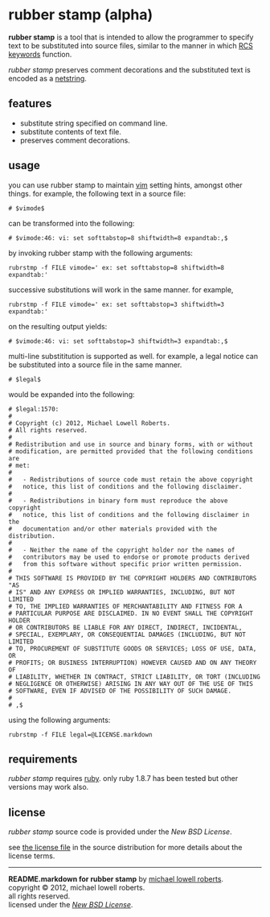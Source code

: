 rubber stamp (alpha)
====================

**rubber stamp** is a tool that is intended to allow the programmer to specify text to be substituted into source files, similar to the manner in which [RCS keywords][rcskeywords] function.

*rubber stamp* preserves comment decorations and the substituted text is encoded as a [netstring][netstring].

features
--------

* substitute string specified on command line.
* substitute contents of text file.
* preserves comment decorations.

usage
-----

you can use rubber stamp to maintain [vim][vim] setting hints, amongst other things. for example, the following text in a source file:

`# $vimode$`

can be transformed into the following:

`# $vimode:46: vi: set softtabstop=8 shiftwidth=8 expandtab:,$`

by invoking rubber stamp with the following arguments:

`rubrstmp -f FILE vimode=' ex: set softtabstop=8 shiftwidth=8 expandtab:'`

successive substitutions will work in the same manner. for example,

`rubrstmp -f FILE vimode=' ex: set softtabstop=3 shiftwidth=3 expandtab:'`

on the resulting output yields:

`# $vimode:46: vi: set softtabstop=3 shiftwidth=3 expandtab:,$`

multi-line substititution is supported as well. for example, a legal notice can be substituted into a source file in the same manner. 

`# $legal$`

would be expanded into the following:

    # $legal:1570:
    # 
    # Copyright (c) 2012, Michael Lowell Roberts.
    # All rights reserved.
    # 
    # Redistribution and use in source and binary forms, with or without
    # modification, are permitted provided that the following conditions are
    # met:
    # 
    #   - Redistributions of source code must retain the above copyright
    #   notice, this list of conditions and the following disclaimer.
    # 
    #   - Redistributions in binary form must reproduce the above copyright
    #   notice, this list of conditions and the following disclaimer in the
    #   documentation and/or other materials provided with the distribution.
    # 
    #   - Neither the name of the copyright holder nor the names of
    #   contributors may be used to endorse or promote products derived
    #   from this software without specific prior written permission.
    # 
    # THIS SOFTWARE IS PROVIDED BY THE COPYRIGHT HOLDERS AND CONTRIBUTORS "AS
    # IS" AND ANY EXPRESS OR IMPLIED WARRANTIES, INCLUDING, BUT NOT LIMITED
    # TO, THE IMPLIED WARRANTIES OF MERCHANTABILITY AND FITNESS FOR A
    # PARTICULAR PURPOSE ARE DISCLAIMED. IN NO EVENT SHALL THE COPYRIGHT HOLDER
    # OR CONTRIBUTORS BE LIABLE FOR ANY DIRECT, INDIRECT, INCIDENTAL,
    # SPECIAL, EXEMPLARY, OR CONSEQUENTIAL DAMAGES (INCLUDING, BUT NOT LIMITED
    # TO, PROCUREMENT OF SUBSTITUTE GOODS OR SERVICES; LOSS OF USE, DATA, OR
    # PROFITS; OR BUSINESS INTERRUPTION) HOWEVER CAUSED AND ON ANY THEORY OF
    # LIABILITY, WHETHER IN CONTRACT, STRICT LIABILITY, OR TORT (INCLUDING
    # NEGLIGENCE OR OTHERWISE) ARISING IN ANY WAY OUT OF THE USE OF THIS
    # SOFTWARE, EVEN IF ADVISED OF THE POSSIBILITY OF SUCH DAMAGE.
    # 
    # ,$

using the following arguments:

`rubrstmp -f FILE legal=@LICENSE.markdown`

requirements
------------

*rubber stamp* requires [ruby][ruby]. only ruby 1.8.7 has been tested but other versions may work also.

license
-------

*rubber stamp* source code is provided under the *New BSD License*.

see [the license file][license] in the source distribution for more details about the license terms.

-----

**README.markdown for rubber stamp** by [michael lowell roberts][fmrl].   
copyright &copy; 2012, michael lowell roberts.  
all rights reserved.  
licensed under the [*New BSD License*][license].

[fmrl]: http://fmrl.org
[license]: http://github.com/fmrl/rubrstmp/blob/master/LICENSE.markdown
[netstring]: http://cr.yp.to/proto/netstrings.txt
[rcskeywords]: http://babbage.cs.qc.edu/courses/cs701/Handouts/rcs_keywords.html
[ruby]: http://www.ruby-lang.org
[vim]: http://www.vim.org
